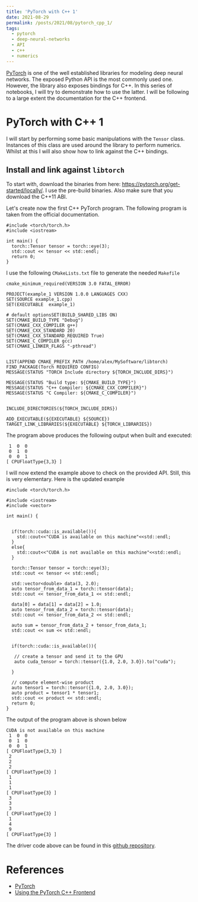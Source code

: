 ```yaml
---
title: 'PyTorch with C++ 1'
date: 2021-08-29
permalink: /posts/2021/08/pytorch_cpp_1/
tags:
  - pytorch
  - deep-neural-networks
  - API
  - c++
  - numerics
---
```


<a href="https://pytorch.org/">PyTorch</a> is one of the well established libraries for modeling deep neural networks. The exposed Python API is the most commonly used one. However, the library also exposes bindings for C++. In this series of notebooks, I will try to demonstrate how to use the latter. I will be following to a large extent the documentation for the C++ frontend. 

PyTorch with C++ 1
======

I will start by performing some basic manipulations with the ```Tensor``` class. Instances of this class are used around the library to perform numerics. Whilst at this I will also show how to link against the C++ bindings.

Install and link against ```libtorch```
------

To start with, download the binaries from here: https://pytorch.org/get-started/locally/. I use the pre-build binaries. Also make sure that you download the C++11 ABI.   

Let's create now the first C++ PyTorch program. The following program is taken from the official documentation.  

```
#include <torch/torch.h>
#include <iostream>

int main() {
  torch::Tensor tensor = torch::eye(3);
  std::cout << tensor << std::endl;
  return 0;
}
```

I  use the following ```CMakeLists.txt``` file to generate the needed ```Makefile```

```
cmake_minimum_required(VERSION 3.0 FATAL_ERROR)

PROJECT(example_1 VERSION 1.0.0 LANGUAGES CXX)
SET(SOURCE example_1.cpp)
SET(EXECUTABLE  example_1)

# default optionsSET(BUILD_SHARED_LIBS ON)
SET(CMAKE_BUILD_TYPE "Debug")
SET(CMAKE_CXX_COMPILER g++)
SET(CMAKE_CXX_STANDARD 20)
SET(CMAKE_CXX_STANDARD_REQUIRED True)
SET(CMAKE_C_COMPILER gcc)
SET(CMAKE_LINKER_FLAGS "-pthread")


LIST(APPEND CMAKE_PREFIX_PATH /home/alex/MySoftware/libtorch)
FIND_PACKAGE(Torch REQUIRED CONFIG)
MESSAGE(STATUS "TORCH Include directory ${TORCH_INCLUDE_DIRS}")

MESSAGE(STATUS "Build type: ${CMAKE_BUILD_TYPE}")
MESSAGE(STATUS "C++ Compiler: ${CMAKE_CXX_COMPILER}")
MESSAGE(STATUS "C Compiler: ${CMAKE_C_COMPILER}")


INCLUDE_DIRECTORIES(${TORCH_INCLUDE_DIRS})

ADD_EXECUTABLE(${EXECUTABLE} ${SOURCE})
TARGET_LINK_LIBRARIES(${EXECUTABLE} ${TORCH_LIBRARIES})

```

The program above produces the following output when built and executed:

```
 1  0  0
 0  1  0
 0  0  1
[ CPUFloatType{3,3} ]

```

I will now extend the example above to check on the provided API. Still, this is very elementary. Here is the updated example

```
#include <torch/torch.h>

#include <iostream>
#include <vector>

int main() {


  if(torch::cuda::is_available()){
  	std::cout<<"CUDA is available on this machine"<<std::endl;
  }
  else{
  	std::cout<<"CUDA is not available on this machine"<<std::endl;
  }

  torch::Tensor tensor = torch::eye(3);
  std::cout << tensor << std::endl;
  
  std::vector<double> data(3, 2.0);
  auto tensor_from_data_1 = torch::tensor(data);
  std::cout << tensor_from_data_1 << std::endl; 
  
  data[0] = data[1] = data[2] = 1.0;
  auto tensor_from_data_2 = torch::tensor(data);
  std::cout << tensor_from_data_2 << std::endl; 
  
  auto sum = tensor_from_data_2 + tensor_from_data_1;
  std::cout << sum << std::endl;
    
    
  if(torch::cuda::is_available()){
  
   // create a tensor and send it to the GPU
   auto cuda_tensor = torch::tensor({1.0, 2.0, 3.0}).to("cuda");
   
  }
  
  // compute element-wise product
  auto tensor1 = torch::tensor({1.0, 2.0, 3.0});
  auto product = tensor1 * tensor1;
  std::cout << product << std::endl; 
  return 0;
}
```

The output of the program above is shown below

```
CUDA is not available on this machine
 1  0  0
 0  1  0
 0  0  1
[ CPUFloatType{3,3} ]
 2
 2
 2
[ CPUFloatType{3} ]
 1
 1
 1
[ CPUFloatType{3} ]
 3
 3
 3
[ CPUFloatType{3} ]
 1
 4
 9
[ CPUFloatType{3} ]

```

The driver code above can be found in this <a href="https://github.com/pockerman/pyttoch_cpp_examples">github repository</a>.

References
======

- <a href="https://pytorch.org/">PyTorch</a>
- <a href="https://pytorch.org/tutorials/advanced/cpp_frontend.html">Using the PyTorch C++ Frontend</a>
